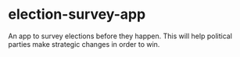 # election-survey-app
An app to survey elections before they happen. This will help political parties make strategic changes in order to win.
